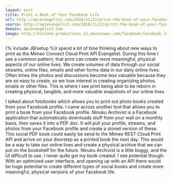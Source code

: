 ```yaml
---
layout: post
title: Print a Book of Your Facebook Life
url: http://apievangelist.com/2010/11/22/print-the-book-of-your-facebook-life/
source: http://apievangelist.com/2010/11/22/print-the-book-of-your-facebook-life/
domain: apievangelist.com
image: http://kinlane-productions.s3.amazonaws.com/facebook/facebook_logo-icon.png
---
```

{% include JB/setup %}I spend a lot of time thinking about new ways to print as the Mimeo Connect Cloud Print API Evangelist.  During this time I see a common pattern; that print can create more meaningful, physical aspects of our online lives.
We create volumes of data through our social streams, online files, emails and other forms data in our daily online lives.  Often times the photos and discussions become less valuable because they are so easy to create, so we lose interest in creating organizing photos, emails or other files.
This is where I see print being able to be reborn in creating physical, tangible, and more valuable snapshots of our online lives.

I talked about fotobooks which allows you to print out photo books created from your Facebook profile.  I came across another tool that allows you to print a book from your Facebook profile.
Ninuku Archivist is a Facebook application that automatically downloads stuff from your wall on a monthly basis, then saves it into a PDF doc.   It will pull your profile, streams, and photos from your Facebook profile and create a stored version of these.
This social PDF book could easily be send to the Mimeo REST Cloud Print API and arrive on your doorstep as a printed book the next day.   This would be a way to take our online lives and create a physical archive that we can put on the bookshelf for the future.
Ninuku Archivist is a little buggy, and the UI difficult to use.  I never quite got my book created.   I see potential though.  With an optimized user interface, and opening up with an API there would be huge potential to create different types of social books and create more  meaningful, physical versions of your Facebook life.